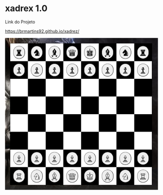 ﻿# xadrex 1.0


Link do Projeto

https://brmartins92.github.io/xadrez/

<img src="img/xadrezt.png">
